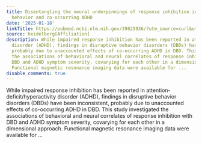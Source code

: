 ```yaml
---
title: Disentangling the neural underpinnings of response inhibition in disruptive
  behavior and co-occurring ADHD
date: '2025-01-18'
linkTitle: https://pubmed.ncbi.nlm.nih.gov/39825936/?utm_source=curl&utm_medium=rss&utm_campaign=pubmed-2&utm_content=1FakS-2QOkCT8HsMOQP1bCRQ4YzyumYOmxmF0moLsQ3dFB1E9V&fc=20220326224207&ff=20250118170356&v=2.18.0.post9+e462414
source: heidelberg[Affiliation]
description: While impaired response inhibition has been reported in attention-deficit/hyperactivity
  disorder (ADHD), findings in disruptive behavior disorders (DBDs) have been inconsistent,
  probably due to unaccounted effects of co-occurring ADHD in DBD. This study investigated
  the associations of behavioral and neural correlates of response inhibition with
  DBD and ADHD symptom severity, covarying for each other in a dimensional approach.
  Functional magnetic resonance imaging data were available for ...
disable_comments: true
---
```

While impaired response inhibition has been reported in attention-deficit/hyperactivity disorder (ADHD), findings in disruptive behavior disorders (DBDs) have been inconsistent, probably due to unaccounted effects of co-occurring ADHD in DBD. This study investigated the associations of behavioral and neural correlates of response inhibition with DBD and ADHD symptom severity, covarying for each other in a dimensional approach. Functional magnetic resonance imaging data were available for ...